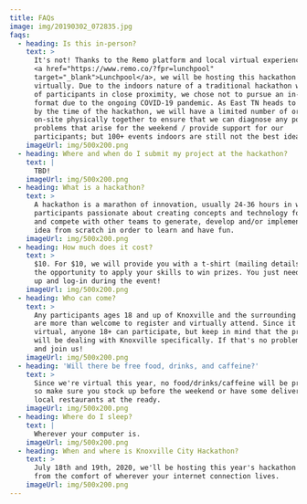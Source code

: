 ```yaml
---
title: FAQs
image: img/20190302_072835.jpg
faqs:
  - heading: Is this in-person?
    text: >
      It's not! Thanks to the Remo platform and local virtual experience experts
      <a href="https://www.remo.co/?fpr=lunchpool"
      target="_blank">Lunchpool</a>, we will be hosting this hackathon
      virtually. Due to the indoors nature of a traditional hackathon with 100s
      of participants in close proximity, we chose not to pursue an in-person
      format due to the ongoing COVID-19 pandemic. As East TN heads to Phase 3
      by the time of the hackathon, we will have a limited number of organizers
      on-site physically together to ensure that we can diagnose any potential
      problems that arise for the weekend / provide support for our
      participants; but 100+ events indoors are still not the best idea.
    imageUrl: img/500x200.png
  - heading: Where and when do I submit my project at the hackathon?
    text: |
      TBD!
    imageUrl: img/500x200.png
  - heading: What is a hackathon?
    text: >
      A hackathon is a marathon of innovation, usually 24-36 hours in which
      participants passionate about creating concepts and technology form teams
      and compete with other teams to generate, develop and/or implement a new
      idea from scratch in order to learn and have fun.
    imageUrl: img/500x200.png
  - heading: How much does it cost?
    text: >
      $10. For $10, we will provide you with a t-shirt (mailing details TBD) and
      the opportunity to apply your skills to win prizes. You just need to sign
      up and log-in during the event!
    imageUrl: img/500x200.png
  - heading: Who can come?
    text: >
      Any participants ages 18 and up of Knoxville and the surrounding counties
      are more than welcome to register and virtually attend. Since it's
      virtual, anyone 18+ can participate, but keep in mind that the projects
      will be dealing with Knoxville specifically. If that's no problem, come on
      and join us!
    imageUrl: img/500x200.png
  - heading: 'Will there be free food, drinks, and caffeine?'
    text: >
      Since we're virtual this year, no food/drinks/caffeine will be provided,
      so make sure you stock up before the weekend or have some deliveries to
      local restaurants at the ready.
    imageUrl: img/500x200.png
  - heading: Where do I sleep?
    text: |
      Wherever your computer is.
    imageUrl: img/500x200.png
  - heading: When and where is Knoxville City Hackathon?
    text: >
      July 18th and 19th, 2020, we'll be hosting this year's hackathon virtually
      from the comfort of wherever your internet connection lives.
    imageUrl: img/500x200.png
---
```

